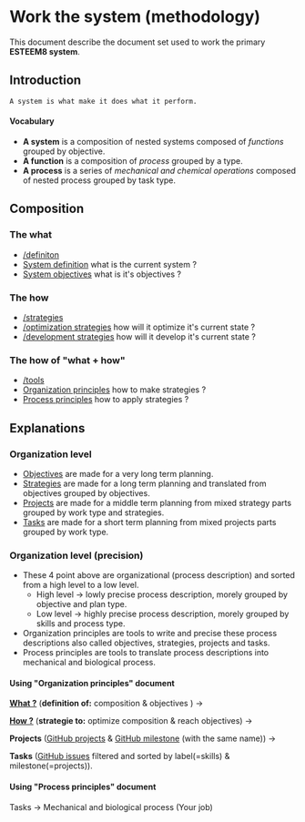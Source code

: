 # Work the system (methodology)

This document describe the document set used to work the primary **ESTEEM8 system**.

## Introduction

```
A system is what make it does what it perform.
```

#### Vocabulary
* **A system** is a composition of nested systems composed of _functions_ grouped by objective.
* **A function** is a composition of _process_ grouped by a type.
* **A process** is a series of _mechanical and chemical operations_ composed of nested process grouped by task type.

## Composition
### The what

* [/definiton](https://github.com/esteem8app/esteem8app.github.io/tree/master/docs/work-the-system/definition)
 * [System definition](https://github.com/esteem8app/esteem8app.github.io/tree/master/docs/work-the-system/definition/system-definition.md) what is the current system ?
 * [System objectives](https://github.com/esteem8app/esteem8app.github.io/blob/master/docs/work-the-system/definition/system-objectives.md) what is it's objectives ?

### The how

 * [/strategies](https://github.com/esteem8app/esteem8app.github.io/tree/master/docs/work-the-system/strategies)
  * [/optimization strategies](https://github.com/esteem8app/esteem8app.github.io/tree/master/docs/work-the-system/strategies/optimization-strategies) how will it optimize it's current state ?
  * [/development strategies](https://github.com/esteem8app/esteem8app.github.io/tree/master/docs/work-the-system/strategies/development-strategies) how will it develop it's current state ?

### The how of "what + how"
 
 * [/tools](https://github.com/esteem8app/esteem8app.github.io/tree/master/docs/work-the-system/tools)
  * [Organization principles](https://github.com/esteem8app/esteem8app.github.io/blob/master/docs/work-the-system/tools/make-strategy-principles.md) how to make strategies ?
  * [Process principles](https://github.com/esteem8app/esteem8app.github.io/blob/master/docs/work-the-system/tools/process-strategy-principles.md) how to apply strategies ?
  
## Explanations
### Organization level

* [Objectives](https://github.com/esteem8app/esteem8app.github.io/blob/master/docs/work-the-system/definition/system-objectives.md) are made for a very long term planning.
* [Strategies](https://github.com/esteem8app/esteem8app.github.io/tree/master/docs/work-the-system/strategies) are made for a long term planning and translated from objectives grouped by objectives.
* [Projects](https://github.com/esteem8app/esteem8app.github.io/projects) are made for a middle term planning from mixed strategy parts grouped by work type and strategies.
* [Tasks](https://github.com/esteem8app/esteem8app.github.io/issues) are made for a short term planning from mixed projects parts grouped by work type.

### Organization level (precision)

* These 4 point above are organizational (process description) and sorted from a high level to a low level.
  * High level -> lowly precise process description, morely grouped by objective and plan type.
  * Low level -> highly precise process description, morely grouped by skills and process type.
* Organization principles are tools to write and precise these process descriptions also called objectives, strategies, projects and tasks.
* Process principles are tools to translate process descriptions into mechanical and biological process.

#### Using "Organization principles" document

[**What ?**](https://github.com/esteem8app/esteem8app.github.io/tree/master/docs/work-the-system/definition) (**definition of:** composition & objectives ) ->

[**How ?**](https://github.com/esteem8app/esteem8app.github.io/tree/master/docs/work-the-system/strategies) (**strategie to:** optimize composition & reach objectives) ->

**Projects** ([GitHub projects](https://github.com/esteem8app/esteem8app.github.io/projects) & [GitHub milestone](https://github.com/esteem8app/esteem8app.github.io/milestones) (with the same name)) ->

**Tasks** ([GitHub issues](https://github.com/esteem8app/esteem8app.github.io/issues) filtered and sorted by label(=skills) & milestone(=projects)).

#### Using "Process principles" document

Tasks -> Mechanical and biological process (Your job)
